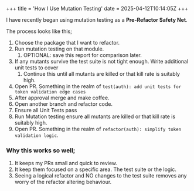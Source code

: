 +++
title = 'How I Use Mutation Testing'
date = 2025-04-12T10:14:05Z
+++

I have recently began using mutation testing as a **Pre-Refactor Safety Net**.

The process looks like this;

1. Choose the package that I want to refactor.
2. Run mutation testing on that module.
    1. OPTIONAL: save this report for comparison later.
3. If any mutants survive the test suite is not tight enough. Write additional unit tests to cover
    1. Continue this until all mutants are killed or that kill rate is suitably high.
4. Open PR. Something in the realm of  `test(auth): add unit tests for token validation edge cases`
5. After approval merge and make coffee.
6. Open another branch and refactor code.
7. Ensure all Unit Tests pass
8. Run Mutation testing ensure all mutants are killed or that kill rate is suitably high.
9. Open PR. Something in the realm of  `refactor(auth): simplify token validation logic`.

### Why this works so well;

1. It keeps my PRs small and quick to review.
2. It keep them focused on a specific area. The test suite or the logic.
3. Seeing a logical refactor and NO changes to the test suite removes any worry of the refactor altering behaviour.
